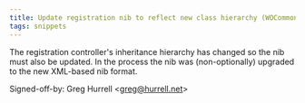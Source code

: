 ```yaml
---
title: Update registration nib to reflect new class hierarchy (WOCommon, c08e31e)
tags: snippets
---
```


The registration controller's inheritance hierarchy has changed so the nib must also be updated. In the process the nib was (non-optionally) upgraded to the new XML-based nib format.

Signed-off-by: Greg Hurrell &lt;greg@hurrell.net&gt;
